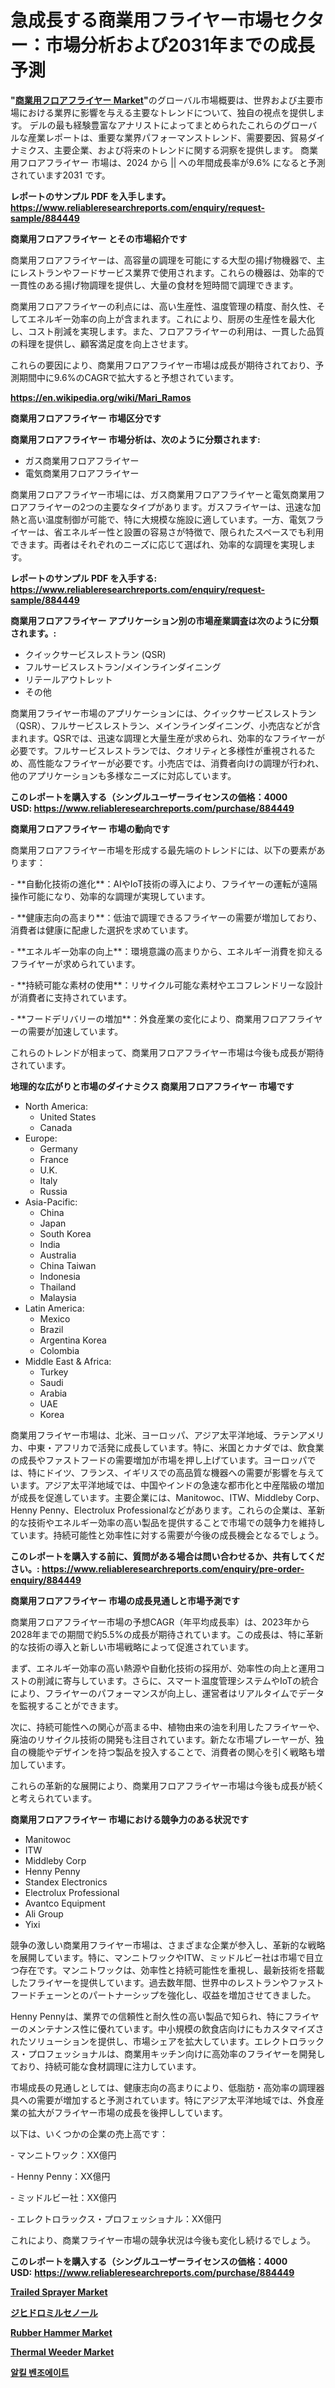 <p><h1>急成長する商業用フライヤー市場セクター：市場分析および2031年までの成長予測</h1></p><p><strong>"<a href="https://www.reliableresearchreports.com/commercial-floor-fryers-r884449">商業用フロアフライヤー Market</a>"</strong>のグローバル市場概要は、世界および主要市場における業界に影響を与える主要なトレンドについて、独自の視点を提供します。 デルの最も経験豊富なアナリストによってまとめられたこれらのグローバルな産業レポートは、重要な業界パフォーマンストレンド、需要要因、貿易ダイナミクス、主要企業、および将来のトレンドに関する洞察を提供します。 商業用フロアフライヤー 市場は、2024 から || への年間成長率が9.6% になると予測されています2031 です。</p>
<p><strong>レポートのサンプル PDF を入手します。</strong><strong><a href="https://www.reliableresearchreports.com/enquiry/request-sample/884449">https://www.reliableresearchreports.com/enquiry/request-sample/884449</a></strong></p>
<p><strong>商業用フロアフライヤー とその市場紹介です</strong></p>
<p><p>商業用フロアフライヤーは、高容量の調理を可能にする大型の揚げ物機器で、主にレストランやフードサービス業界で使用されます。これらの機器は、効率的で一貫性のある揚げ物調理を提供し、大量の食材を短時間で調理できます。</p><p>商業用フロアフライヤーの利点には、高い生産性、温度管理の精度、耐久性、そしてエネルギー効率の向上が含まれます。これにより、厨房の生産性を最大化し、コスト削減を実現します。また、フロアフライヤーの利用は、一貫した品質の料理を提供し、顧客満足度を向上させます。</p><p>これらの要因により、商業用フロアフライヤー市場は成長が期待されており、予測期間中に9.6%のCAGRで拡大すると予想されています。</p><a href="https://en.wikipedia.org/wiki/Mari_Ramos"></a></p>
<p><strong><a href="https://en.wikipedia.org/wiki/Mari_Ramos">https://en.wikipedia.org/wiki/Mari_Ramos</a></strong></p>
<p><strong>商業用フロアフライヤー&nbsp;市場区分です</strong><strong></strong></p>
<p><strong>商業用フロアフライヤー 市場分析は、次のように分類されます:</strong>&nbsp;</p>
<p><ul><li>ガス商業用フロアフライヤー</li><li>電気商業用フロアフライヤー</li></ul></p>
<p><p>商業用フロアフライヤー市場には、ガス商業用フロアフライヤーと電気商業用フロアフライヤーの2つの主要なタイプがあります。ガスフライヤーは、迅速な加熱と高い温度制御が可能で、特に大規模な施設に適しています。一方、電気フライヤーは、省エネルギー性と設置の容易さが特徴で、限られたスペースでも利用できます。両者はそれぞれのニーズに応じて選ばれ、効率的な調理を実現します。</p></p>
<p><strong>レポートのサンプル PDF を入手する: <a href="https://www.reliableresearchreports.com/enquiry/request-sample/884449">https://www.reliableresearchreports.com/enquiry/request-sample/884449</a></strong></p>
<p><strong> 商業用フロアフライヤー アプリケーション別の市場産業調査は次のように分類されます。:</strong></p>
<p><ul><li>クイックサービスレストラン (QSR)</li><li>フルサービスレストラン/メインラインダイニング</li><li>リテールアウトレット</li><li>その他</li></ul></p>
<p><p>商業用フライヤー市場のアプリケーションには、クイックサービスレストラン（QSR）、フルサービスレストラン、メインラインダイニング、小売店などが含まれます。QSRでは、迅速な調理と大量生産が求められ、効率的なフライヤーが必要です。フルサービスレストランでは、クオリティと多様性が重視されるため、高性能なフライヤーが必要です。小売店では、消費者向けの調理が行われ、他のアプリケーションも多様なニーズに対応しています。</p></p>
<p><strong>このレポートを購入する（シングルユーザーライセンスの価格：4000 USD:</strong><strong>&nbsp;<a href="https://www.reliableresearchreports.com/purchase/884449">https://www.reliableresearchreports.com/purchase/884449</a></strong></p>
<p><strong>商業用フロアフライヤー 市場の動向です</strong></p>
<p><p>商業用フロアフライヤー市場を形成する最先端のトレンドには、以下の要素があります：</p><p>- **自動化技術の進化**：AIやIoT技術の導入により、フライヤーの運転が遠隔操作可能になり、効率的な調理が実現しています。</p><p>  </p><p>- **健康志向の高まり**：低油で調理できるフライヤーの需要が増加しており、消費者は健康に配慮した選択を求めています。</p><p>- **エネルギー効率の向上**：環境意識の高まりから、エネルギー消費を抑えるフライヤーが求められています。</p><p>- **持続可能な素材の使用**：リサイクル可能な素材やエコフレンドリーな設計が消費者に支持されています。</p><p>- **フードデリバリーの増加**：外食産業の変化により、商業用フロアフライヤーの需要が加速しています。</p><p>これらのトレンドが相まって、商業用フロアフライヤー市場は今後も成長が期待されています。</p></p>
<p><strong>地理的な広がりと市場のダイナミクス 商業用フロアフライヤー 市場です</strong></p>
<p><ul>
    <li>
        North America:
        <ul>
            <li>United States</li>
            <li>Canada</li>
        </ul>
    </li>
    <li>
        Europe:
        <ul>
            <li>Germany</li>
            <li>France</li>
            <li>U.K.</li>
            <li>Italy</li>
            <li>Russia</li>
        </ul>
    </li>
    <li>
        Asia-Pacific:
        <ul>
            <li>China</li>
            <li>Japan</li>
            <li>South Korea</li>
            <li>India</li>
            <li>Australia</li>
            <li>China Taiwan</li>
            <li>Indonesia</li>
            <li>Thailand</li>
            <li>Malaysia</li>
        </ul>
    </li>
    <li>
        Latin America:
        <ul>
            <li>Mexico</li>
            <li>Brazil</li>
            <li>Argentina Korea</li>
            <li>Colombia</li>
        </ul>
    </li>
    <li>
        Middle East & Africa:
        <ul>
            <li>Turkey</li>
            <li>Saudi</li>
            <li>Arabia</li>
            <li>UAE</li>
            <li>Korea</li>
        </ul>
    </li>
    </ul></p>
<p><p>商業用フライヤー市場は、北米、ヨーロッパ、アジア太平洋地域、ラテンアメリカ、中東・アフリカで活発に成長しています。特に、米国とカナダでは、飲食業の成長やファストフードの需要増加が市場を押し上げています。ヨーロッパでは、特にドイツ、フランス、イギリスでの高品質な機器への需要が影響を与えています。アジア太平洋地域では、中国やインドの急速な都市化と中産階級の増加が成長を促進しています。主要企業には、Manitowoc、ITW、Middleby Corp、Henny Penny、Electrolux Professionalなどがあります。これらの企業は、革新的な技術やエネルギー効率の高い製品を提供することで市場での競争力を維持しています。持続可能性と効率性に対する需要が今後の成長機会となるでしょう。</p></p>
<p><strong>このレポートを購入する前に、質問がある場合は問い合わせるか、共有してください。:&nbsp;<a href="https://www.reliableresearchreports.com/enquiry/pre-order-enquiry/884449">https://www.reliableresearchreports.com/enquiry/pre-order-enquiry/884449</a></strong></p>
<p><strong>商業用フロアフライヤー 市場の成長見通しと市場予測です</strong></p>
<p><p>商業用フロアフライヤー市場の予想CAGR（年平均成長率）は、2023年から2028年までの期間で約5.5%の成長が期待されています。この成長は、特に革新的な技術の導入と新しい市場戦略によって促進されています。</p><p>まず、エネルギー効率の高い熱源や自動化技術の採用が、効率性の向上と運用コストの削減に寄与しています。さらに、スマート温度管理システムやIoTの統合により、フライヤーのパフォーマンスが向上し、運営者はリアルタイムでデータを監視することができます。</p><p>次に、持続可能性への関心が高まる中、植物由来の油を利用したフライヤーや、廃油のリサイクル技術の開発も注目されています。新たな市場プレーヤーが、独自の機能やデザインを持つ製品を投入することで、消費者の関心を引く戦略も増加しています。</p><p>これらの革新的な展開により、商業用フロアフライヤー市場は今後も成長が続くと考えられています。</p></p>
<p><strong>商業用フロアフライヤー 市場における競争力のある状況です</strong></p>
<p><ul><li>Manitowoc</li><li>ITW</li><li>Middleby Corp</li><li>Henny Penny</li><li>Standex Electronics</li><li>Electrolux Professional</li><li>Avantco Equipment</li><li>Ali Group</li><li>Yixi</li></ul></p>
<p><p>競争の激しい商業用フライヤー市場は、さまざまな企業が参入し、革新的な戦略を展開しています。特に、マンニトワックやITW、ミッドルビー社は市場で目立つ存在です。マンニトワックは、効率性と持続可能性を重視し、最新技術を搭載したフライヤーを提供しています。過去数年間、世界中のレストランやファストフードチェーンとのパートナーシップを強化し、収益を増加させてきました。</p><p>Henny Pennyは、業界での信頼性と耐久性の高い製品で知られ、特にフライヤーのメンテナンス性に優れています。中小規模の飲食店向けにもカスタマイズされたソリューションを提供し、市場シェアを拡大しています。エレクトロラックス・プロフェッショナルは、商業用キッチン向けに高効率のフライヤーを開発しており、持続可能な食材調理に注力しています。</p><p>市場成長の見通しとしては、健康志向の高まりにより、低脂肪・高効率の調理器具への需要が増加すると予測されています。特にアジア太平洋地域では、外食産業の拡大がフライヤー市場の成長を後押ししています。</p><p>以下は、いくつかの企業の売上高です：</p><p>- マンニトワック：XX億円</p><p>- Henny Penny：XX億円</p><p>- ミッドルビー社：XX億円</p><p>- エレクトロラックス・プロフェッショナル：XX億円</p><p>これにより、商業フライヤー市場の競争状況は今後も変化し続けるでしょう。</p></p>
<p><strong>このレポートを購入する（シングルユーザーライセンスの価格：4000 USD:</strong>&nbsp;<strong><a href="https://www.reliableresearchreports.com/purchase/884449">https://www.reliableresearchreports.com/purchase/884449</a></strong></p>
<p><strong><p><a href="https://www.linkedin.com/pulse/trailed-sprayer-market-report-product-type-pneumatic-sprayercombustion-izmue?trackingId=8Tb0JnSlQriOVW0xqox4xg%3D%3D">Trailed Sprayer Market</a></p><p><a href="https://medium.com/@lavonnedefsmc/%E3%82%B0%E3%83%AD%E3%83%BC%E3%83%90%E3%83%AB%E3%82%B8%E3%83%92%E3%83%89%E3%83%AD%E3%83%9F%E3%83%AB%E3%82%BB%E3%83%B3%E3%82%AA%E3%83%BC%E3%83%AB%E5%B8%82%E5%A0%B4-%E8%A3%BD%E5%93%81%E3%82%BF%E3%82%A4%E3%83%97%E5%88%A5-%E7%94%A8%E9%80%94%E5%88%A5-%E5%9C%B0%E5%9F%9F%E5%88%A5%E3%81%8A%E3%82%88%E3%81%B3%E4%BC%81%E6%A5%AD%E5%88%A5-%E6%A5%AD%E7%95%8C%E3%82%BB%E3%82%B0%E3%83%A1%E3%83%B3%E3%83%88%E3%81%AE%E5%B1%95%E6%9C%9B-%E5%B8%82%E5%A0%B4%E8%A9%95%E4%BE%A1-%E7%AB%B6%E4%BA%89%E7%8A%B6%E6%B3%81-%E3%83%88%E3%83%AC%E3%83%B3%E3%83%89-%E4%BA%88%E6%B8%AC-2024%E5%B9%B4-2031%E5%B9%B4-a90422e5324d">ジヒドロミルセノール</a></p><p><a href="https://medium.com/@shjdk3536/global-rubber-hammer-market-trends-forecasts-and-market-strategic-analysis-2024-2031-04292e7ea39c">Rubber Hammer Market</a></p><p><a href="https://www.linkedin.com/pulse/global-thermal-weeder-market-share-growth-opportunities-size-growing-kvbqe?trackingId=y6xk9pc%2BRmClBmD70iIaIA%3D%3D">Thermal Weeder Market</a></p><p><a href="https://medium.com/@samiahussain82/%EC%95%8C%ED%82%AC-%EB%B2%A4%EC%A1%B0%EC%97%90%EC%9D%B4%ED%8A%B8-%EC%8B%9C%EC%9E%A5-%EC%A0%90%EC%9C%A0%EC%9C%A8-%EA%B7%9C%EB%AA%A8-%EB%8F%99%ED%96%A5-%EC%82%B0%EC%97%85-%EB%B6%84%EC%84%9D-%EB%B3%B4%EA%B3%A0%EC%84%9C-%EC%9C%A0%ED%98%95%EB%B3%84-%EC%B5%9C%EC%A2%85-%EC%9A%A9%EB%8F%84%EB%B3%84-%EC%83%81%EC%97%85-%EC%86%8C%EB%B9%84%EC%9E%90-%EC%82%B0%EC%97%85-%EA%B8%B0%ED%83%80-%EC%A7%80%EC%97%AD%EB%B3%84-%EC%84%B8%EB%B6%84%ED%99%94-%EC%98%88%EC%B8%A1-2024-2031-c9ef16fadacc">알킬 벤조에이트</a></p></strong></p>